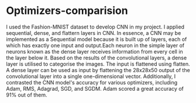 # Optimizers-comparision
I used the Fashion-MNIST dataset to develop CNN in my project. I applied sequential, dense, and flattern layers in CNN. In essence, a CNN may be implemented as a Sequential model because it is built up of layers, each of which has exactly one input and output.Each neuron in the simple layer of neurons known as the dense layer receives information from every cell in the layer below it. Based on the results of the convolutional layers, a dense layer is utilised to categorise the images. The input is flattened using flatten. A dense layer can be used as input by flattening the 28x28x50 output of the convolutional layer into a single one-dimensional vector. Additionally, I contrasted the CNN model's accuracy for various optimizers, including Adam, RMS, Adagrad, SGD, and SGDM. Adam scored a great accuracy of 91% out of them.
